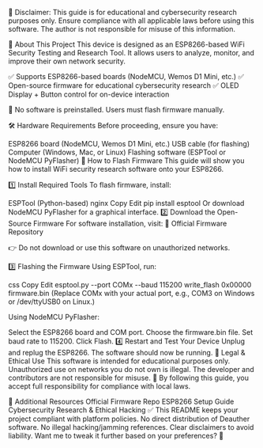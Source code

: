 📢 Disclaimer:
This guide is for educational and cybersecurity research purposes only.
Ensure compliance with all applicable laws before using this software.
The author is not responsible for misuse of this information.

🔹 About This Project
This device is designed as an ESP8266-based WiFi Security Testing and Research Tool. It allows users to analyze, monitor, and improve their own network security.

✅ Supports ESP8266-based boards (NodeMCU, Wemos D1 Mini, etc.)
✅ Open-source firmware for educational cybersecurity research
✅ OLED Display + Button control for on-device interaction

📌 No software is preinstalled. Users must flash firmware manually.

🛠️ Hardware Requirements
Before proceeding, ensure you have:

ESP8266 board (NodeMCU, Wemos D1 Mini, etc.)
USB cable (for flashing)
Computer (Windows, Mac, or Linux)
Flashing software (ESPTool or NodeMCU PyFlasher)
🔹 How to Flash Firmware
This guide will show you how to install WiFi security research software onto your ESP8266.

1️⃣ Install Required Tools
To flash firmware, install:

ESPTool (Python-based)
nginx
Copy
Edit
pip install esptool
Or download NodeMCU PyFlasher for a graphical interface.
2️⃣ Download the Open-Source Firmware
For software installation, visit:
📌 Official Firmware Repository

👉 Do not download or use this software on unauthorized networks.

3️⃣ Flashing the Firmware
Using ESPTool, run:

css
Copy
Edit
esptool.py --port COMx --baud 115200 write_flash 0x00000 firmware.bin
(Replace COMx with your actual port, e.g., COM3 on Windows or /dev/ttyUSB0 on Linux.)

Using NodeMCU PyFlasher:

Select the ESP8266 board and COM port.
Choose the firmware.bin file.
Set baud rate to 115200.
Click Flash.
4️⃣ Restart and Test Your Device
Unplug and replug the ESP8266.
The software should now be running.
📜 Legal & Ethical Use
This software is intended for educational purposes only.
Unauthorized use on networks you do not own is illegal.
The developer and contributors are not responsible for misuse.
📌 By following this guide, you accept full responsibility for compliance with local laws.

🔗 Additional Resources
Official Firmware Repo
ESP8266 Setup Guide
Cybersecurity Research & Ethical Hacking
✅ This README keeps your project compliant with platform policies.
No direct distribution of Deauther software.
No illegal hacking/jamming references.
Clear disclaimers to avoid liability.
Want me to tweak it further based on your preferences? 🚀
